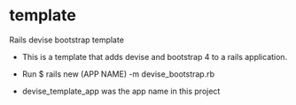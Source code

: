 # template
Rails devise bootstrap template

* This is a template that adds devise and bootstrap 4 to a rails application. 

* Run $ rails new (APP NAME) -m devise_bootstrap.rb

* devise_template_app was the app name in this project

